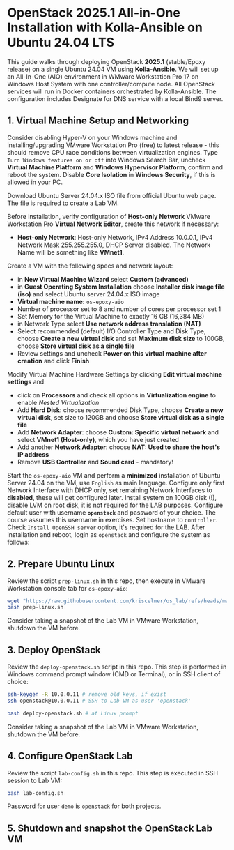 # OpenStack 2025.1 All-in-One Installation with Kolla-Ansible on Ubuntu 24.04 LTS

This guide walks through deploying OpenStack **2025.1** (stable/Epoxy release) on a single Ubuntu 24.04 VM using **Kolla-Ansible**. We will set up an All-In-One (AIO) environment in WMware Workstation Pro 17 on Windows Host System with one controller/compute node. All OpenStack services will run in Docker containers orchestrated by Kolla-Ansible. The configuration includes Designate for DNS service with a local Bind9 server.

## 1. Virtual Machine Setup and Networking

Consider disabling Hyper-V on your Windows machine and installing/upgrading VMware Workstation Pro (free) to latest release - this should remove CPU race conditions between virtualization engines.
Type `Turn Windows features on or off` into Windows Search Bar, uncheck **Virtual Machine Platform** and **Windows Hypervisor Platform**, confirm and reboot the system. 
Disable **Core Isolation** in **Windows Security**, if this is allowed in your PC.

Download Ubuntu Server 24.04.x ISO file from official Ubuntu web page. The file is required to create a Lab VM.

Before installation, verify configuration of **Host-only Network** VMware Workstation Pro **Virtual Network Editor**, create this network if necessary:

- **Host-only Network**: Host-only Network, IPv4 Address 10.0.0.1, IPv4 Network Mask 255.255.255.0, DHCP Server disabled. The Network Name will be something like **VMnet1**.

Create a VM with the following specs and network layout:

- in **New Virtual Machine Wizard** select **Custom (advanced)**
- in **Guest Operating System Installation** choose **Installer disk image file (iso)** and select Ubuntu server 24.04.x ISO image
- **Virtual machine name:** `os-epoxy-aio`
- Number of processor set to 8 and number of cores per processor set 1
- Set Memory for the Virtual Machine to exactly 16 GB (16,384 MB)
- in Network Type select **Use network address translation (NAT)**
- Select recommended (default) I/O Controller Type and Disk Type, choose **Create a new virtual disk** and set **Maximum disk size** to 100GB, choose **Store virtual disk as a single file**
- Review settings and uncheck **Power on this virtual machine after creation** and click **Finish**

Modify Virtual Machine Hardware Settings by clicking **Edit virtual machine settings** and:

- click on **Processors** and check all options in **Virtualization engine** to enable *Nested Virtualization*
- Add **Hard Disk**: choose recommended Disk Type, choose **Create a new virtual disk**, set size to 120GB and choose **Store virtual disk as a single file**
- Add **Network Adapter**: choose **Custom: Specific virtual network** and select **VMnet1 (Host-only)**, which you have just created
- Add another **Network Adapter**: choose **NAT: Used to share the host's IP address**
- Remove **USB Controller** and **Sound card** - mandatory!

Start the `os-epoxy-aio` VM and perform a **minimized** installation of Ubuntu Server 24.04 on the VM, use `English` as main language. Configure only first Network Interface with DHCP only, set remaining Network Interfaces to **disabled**, these will get configured later. Install system on 100GB disk (!), disable LVM on root disk, it is not required for the LAB purposes. Configure default user with username **`openstack`** and password of your choice. The course assumes this username in exercises. Set hostname to `controller`. Check `Install OpenSSH server` option, it's required for the LAB. 
After installation and reboot, login as `openstack` and configure the system as follows:

## 2. Prepare Ubuntu Linux

Review the script `prep-linux.sh` in this repo, then execute in VMware Workstation console tab for `os-epoxy-aio`:

```bash
wget "https://raw.githubusercontent.com/kriscelmer/os_lab/refs/heads/main/2025.1%20(Epoxy)/prep-linux.sh"
bash prep-linux.sh
```

Consider taking a snapshot of the Lab VM in VMware Workstation, shutdown the VM before.

## 3. Deploy OpenStack

Review the `deploy-openstack.sh` script in this repo. This step is performed in Windows command prompt window (CMD or Terminal), or in SSH client of choice:

```bash
ssh-keygen -R 10.0.0.11 # remove old keys, if exist
ssh openstack@10.0.0.11 # SSH to Lab VM as user 'openstack'

bash deploy-openstack.sh # at Linux prompt
```
Consider taking a snapshot of the Lab VM in VMware Workstation, shutdown the VM before.

## 4. Configure OpenStack Lab

Review the script `lab-config.sh` in this repo. This step is executed in SSH session to Lab VM:

```bash
bash lab-config.sh
```

Password for user `demo` is `openstack` for both projects.

## 5. Shutdown and snapshot the OpenStack Lab VM